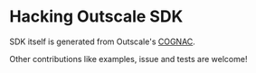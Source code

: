 # Hacking Outscale SDK

SDK itself is generated from Outscale's [COGNAC](https://github.com/outscale-mgo/COGNAC).

Other contributions like examples, issue and tests are welcome!
